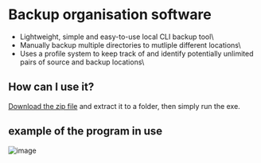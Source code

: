 # Backup organisation software
- Lightweight, simple and easy-to-use local CLI backup tool\
- Manually backup multiple directories to mutliple different locations\
- Uses a profile system to keep track of and identify potentially unlimited pairs of source and backup locations\

## How can I use it?
[Download the zip file](https://github.com/elliot-mb/backup-utility/raw/master/backup-tool.rar) and extract it to a folder, then simply run the exe.


## example of the program in use
![image](https://user-images.githubusercontent.com/45922387/131898659-b4836337-9f58-41f9-a47f-affad903f4a4.png)




